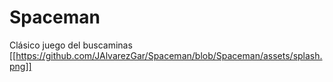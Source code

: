 # Spaceman
Clásico juego del buscaminas
[[https://github.com/JAlvarezGar/Spaceman/blob/Spaceman/assets/splash.png]]
